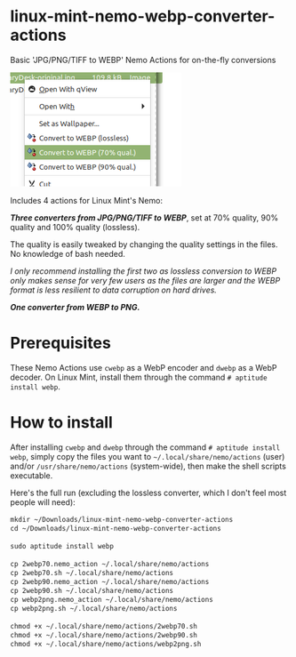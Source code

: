 # linux-mint-nemo-webp-converter-actions
Basic 'JPG/PNG/TIFF to WEBP' Nemo Actions for on-the-fly conversions

![image](https://github.com/SonephetR2/linux-mint-nemo-webp-converter-actions/blob/main/Screenshot.png)

Includes 4 actions for Linux Mint's Nemo:

***Three converters from JPG/PNG/TIFF to WEBP***, set at 70% quality, 90% quality and 100% quality (lossless).

The quality is easily tweaked by changing the quality settings in the files. No knowledge of bash needed.

*I only recommend installing the first two as lossless conversion to WEBP only makes sense for very few users as the files are larger and the WEBP format is less resilient to data corruption on hard drives.*

***One converter from WEBP to PNG.***

# Prerequisites

These Nemo Actions use `cwebp` as a WebP encoder and `dwebp` as a WebP decoder. On Linux Mint, install them through the command `# aptitude install webp`.

# How to install

After installing `cwebp` and `dwebp` through the command `# aptitude install webp`, simply copy the files you want to `~/.local/share/nemo/actions` (user) and/or `/usr/share/nemo/actions` (system-wide), then make the shell scripts executable.

Here's the full run (excluding the lossless converter, which I don't feel most people will need):
```
mkdir ~/Downloads/linux-mint-nemo-webp-converter-actions
cd ~/Downloads/linux-mint-nemo-webp-converter-actions

sudo aptitude install webp

cp 2webp70.nemo_action ~/.local/share/nemo/actions
cp 2webp70.sh ~/.local/share/nemo/actions
cp 2webp90.nemo_action ~/.local/share/nemo/actions
cp 2webp90.sh ~/.local/share/nemo/actions
cp webp2png.nemo_action ~/.local/share/nemo/actions
cp webp2png.sh ~/.local/share/nemo/actions

chmod +x ~/.local/share/nemo/actions/2webp70.sh
chmod +x ~/.local/share/nemo/actions/2webp90.sh
chmod +x ~/.local/share/nemo/actions/webp2png.sh
```
